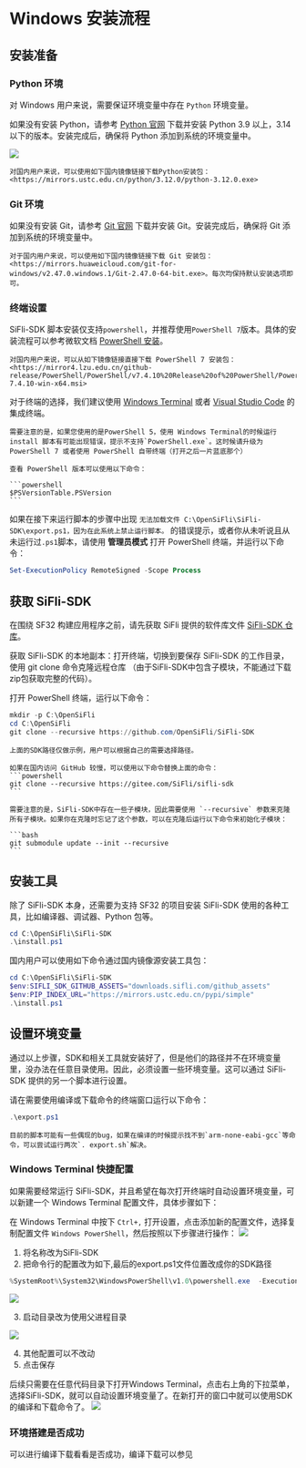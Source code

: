 # Windows 安装流程

## 安装准备

### Python 环境

对 Windows 用户来说，需要保证环境变量中存在 `Python` 环境变量。

如果没有安装 Python，请参考 [Python 官网](https://www.python.org/downloads/) 下载并安装 Python 3.9 以上，3.14以下的版本。安装完成后，确保将 Python 添加到系统的环境变量中。

![](image/2025-05-26-13-39-17.png)

```{note}
对国内用户来说，可以使用如下国内镜像链接下载Python安装包：<https://mirrors.ustc.edu.cn/python/3.12.0/python-3.12.0.exe>
```

### Git 环境

如果没有安装 Git，请参考 [Git 官网](https://git-scm.com/download/win) 下载并安装 Git。安装完成后，确保将 Git 添加到系统的环境变量中。

```{note}
对于国内用户来说，可以使用如下国内镜像链接下载 Git 安装包：<https://mirrors.huaweicloud.com/git-for-windows/v2.47.0.windows.1/Git-2.47.0-64-bit.exe>。每次均保持默认安装选项即可。
```

### 终端设置

SiFli-SDK 脚本安装仅支持`powershell`，并推荐使用`PowerShell 7`版本。具体的安装流程可以参考微软文档 [PowerShell 安装](https://learn.microsoft.com/zh-cn/powershell/scripting/install/installing-powershell-on-windows?view=powershell-7.5)。

```{note}
对国内用户来说，可以从如下镜像链接直接下载 PowerShell 7 安装包：<https://mirror4.lzu.edu.cn/github-release/PowerShell/PowerShell/v7.4.10%20Release%20of%20PowerShell/PowerShell-7.4.10-win-x64.msi>
```

对于终端的选择，我们建议使用 [Windows Terminal](https://aka.ms/terminal) 或者 [Visual Studio Code](https://code.visualstudio.com/) 的集成终端。

````{warning}
需要注意的是，如果您使用的是PowerShell 5，使用 Windows Terminal的时候运行 install 脚本有可能出现错误，提示不支持`PowerShell.exe`。这时候请升级为 PowerShell 7 或者使用 PowerShell 自带终端（打开之后一片蓝底那个）

查看 PowerShell 版本可以使用以下命令：

```powershell
$PSVersionTable.PSVersion
```

````

如果在接下来运行脚本的步骤中出现
`无法加载文件 C:\OpenSiFli\SiFli-SDK\export.ps1，因为在此系统上禁止运行脚本。` 的错误提示，或者你从未听说且从未运行过`.ps1`脚本，请使用 **管理员模式** 打开 PowerShell 终端，并运行以下命令：

```powershell
Set-ExecutionPolicy RemoteSigned -Scope Process
```

## 获取 SiFli-SDK

在围绕 SF32 构建应用程序之前，请先获取 SiFli 提供的软件库文件 [SiFli-SDK 仓库](https://github.com/OpenSiFli/SiFli-SDK)。

获取 SiFli-SDK 的本地副本：打开终端，切换到要保存 SiFli-SDK 的工作目录，使用 git clone 命令克隆远程仓库
（由于SiFli-SDK中包含子模块，不能通过下载zip包获取完整的代码）。

打开 PowerShell 终端，运行以下命令：

```powershell
mkdir -p C:\OpenSiFli
cd C:\OpenSiFli
git clone --recursive https://github.com/OpenSiFli/SiFli-SDK
```
````{note}
上面的SDK路径仅做示例，用户可以根据自己的需要选择路径。

如果在国内访问 GitHub 较慢，可以使用以下命令替换上面的命令：
```powershell
git clone --recursive https://gitee.com/SiFli/sifli-sdk
```
````

````{note}
需要注意的是，SiFli-SDK中存在一些子模块，因此需要使用 `--recursive` 参数来克隆所有子模块。如果你在克隆时忘记了这个参数，可以在克隆后运行以下命令来初始化子模块：

```bash
git submodule update --init --recursive
```
````

## 安装工具

除了 SiFli-SDK 本身，还需要为支持 SF32 的项目安装 SiFli-SDK 使用的各种工具，比如编译器、调试器、Python 包等。

```powershell
cd C:\OpenSiFli\SiFli-SDK
.\install.ps1
```

国内用户可以使用如下命令通过国内镜像源安装工具包：

```powershell
cd C:\OpenSiFli\SiFli-SDK
$env:SIFLI_SDK_GITHUB_ASSETS="downloads.sifli.com/github_assets"
$env:PIP_INDEX_URL="https://mirrors.ustc.edu.cn/pypi/simple"
.\install.ps1
```

## 设置环境变量

通过以上步骤，SDK和相关工具就安装好了，但是他们的路径并不在环境变量里，没办法在任意目录使用。因此，必须设置一些环境变量。这可以通过 SiFli-SDK 提供的另一个脚本进行设置。

请在需要使用编译或下载命令的终端窗口运行以下命令：

```powershell
.\export.ps1
```

```{note}
目前的脚本可能有一些偶现的bug，如果在编译的时候提示找不到`arm-none-eabi-gcc`等命令，可以尝试运行两次`. export.sh`解决。
```

### Windows Terminal 快捷配置

如果需要经常运行 SiFli-SDK，并且希望在每次打开终端时自动设置环境变量，可以新建一个 Windows Terminal 配置文件，具体步骤如下：

在 Windows Terminal 中按下 `Ctrl+,` 打开设置，点击添加新的配置文件，选择复制配置文件 `Windows PowerShell`，然后按照以下步骤进行操作：
![](image/Windows-T1.png)
1. 将名称改为SiFli-SDK
2. 把命令行的配置改为如下,最后的export.ps1文件位置改成你的SDK路径
```powershell
%SystemRoot%\System32\WindowsPowerShell\v1.0\powershell.exe  -ExecutionPolicy Bypass -NoExit -File  D:\SIFIL\SiFli-SDK\export.ps1
```
![](image/Windows-T2.png)

3. 启动目录改为使用父进程目录

![](image/Windows-T3.png)

4. 其他配置可以不改动
5. 点击保存

后续只需要在任意代码目录下打开Windows Terminal，点击右上角的下拉菜单，选择SiFli-SDK，就可以自动设置环境变量了。在新打开的窗口中就可以使用SDK的编译和下载命令了。
![](image/Windows-T4.png)

### 环境搭建是否成功
可以进行编译下载看看是否成功，编译下载可以参见[](../../build.md)